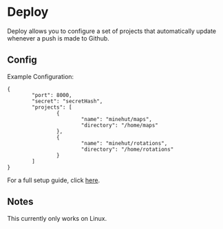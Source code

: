 # Deploy
Deploy allows you to configure a set of projects that automatically update whenever a push is made to Github. 

## Config
Example Configuration:
```
{
        "port": 8000,
        "secret": "secretHash",
        "projects": [
                {
                        "name": "minehut/maps",
                        "directory": "/home/maps"
                },
                {
                        "name": "minehut/rotations",
                        "directory": "/home/rotations"
                }
        ]
}
```

For a full setup guide, click [here](https://github.com/lukechatton/deploy/wiki/setup).

## Notes
This currently only works on Linux. 

